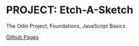# PROJECT: Etch-A-Sketch

The Odin Project, Foundations, JavaScript Basics

[Github Pages](https://chrscmpl.github.io/odin-etch-a-sketch/)
